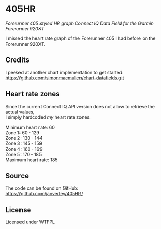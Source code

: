 # 405HR
_Forerunner 405 styled HR graph Connect IQ Data Field for the Garmin Forerunner 920XT_

I missed the heart rate graph of the Forerunner 405 I had before on the Forerunner 920XT.

## Credits
I peeked at another chart implementation to get started:  
https://github.com/simonmacmullen/chart-datafields.git

## Heart rate zones
Since the current Connect IQ API version does not allow to retrieve the actual values,  
I simply hardcoded _my_ heart rate zones.

Minimum heart rate: 60  
Zone 1: 60 - 129  
Zone 2: 130 - 144  
Zone 3: 145 - 159  
Zone 4: 160 - 169  
Zone 5: 170 - 185  
Maximum heart rate: 185  

## Source
The code can be found on GitHub:  
https://github.com/janverley/405HR/

## License

Licensed under WTFPL
